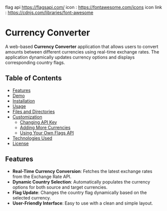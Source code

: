 flag api https://flagsapi.com/
icon : https://fontawesome.com/icons
icon link : https://cdnjs.com/libraries/font-awesome

# Currency Converter

A web-based **Currency Converter** application that allows users to convert amounts between different currencies using real-time exchange rates. The application dynamically updates currency options and displays corresponding country flags.

## Table of Contents

- [Features](#features)
- [Demo](#demo)
- [Installation](#installation)
- [Usage](#usage)
- [Files and Directories](#files-and-directories)
- [Customization](#customization)
  - [Changing API Key](#changing-api-key)
  - [Adding More Currencies](#adding-more-currencies)
  - [Using Your Own Flags API](#using-your-own-flags-api)
- [Technologies Used](#technologies-used)
- [License](#license)

## Features

- **Real-Time Currency Conversion**: Fetches the latest exchange rates from the Exchange Rate API.
- **Dynamic Country Selection**: Automatically populates the currency options for both source and target currencies.
- **Flag Update**: Changes the country flag dynamically based on the selected currency.
- **User-Friendly Interface**: Easy to use with a clean and simple layout.








